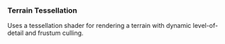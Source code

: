 ### Terrain Tessellation<br/>
Uses a tessellation shader for rendering a terrain with dynamic level-of-detail and frustum culling.
